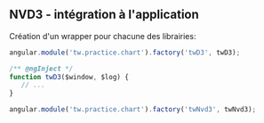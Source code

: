 ## NVD3 - intégration à l'application

Création d'un wrapper pour chacune des librairies:

``` js
angular.module('tw.practice.chart').factory('twD3', twD3);

/** @ngInject */
function twD3($window, $log) {
   // ...
}

angular.module('tw.practice.chart').factory('twNvd3', twNvd3);
```
